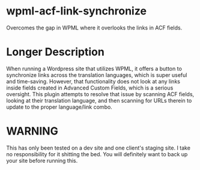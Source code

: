 # wpml-acf-link-synchronize
Overcomes the gap in WPML where it overlooks the links in ACF fields.

# Longer Description
When running a Wordpress site that utilizes WPML, it offers a button to synchronize links across the translation languages, which is super useful and time-saving.  However, that functionality does not look at any links inside fields created in Advanced Custom Fields, which is a serious oversight.  This plugin attempts to resolve that issue by scanning ACF fields, looking at their translation language, and then scanning for URLs therein to update to the proper language/link combo.

# WARNING
This has only been tested on a dev site and one client's staging site.  I take no responsibility for it shitting the bed.  You will definitely want to back up your site before running this.
